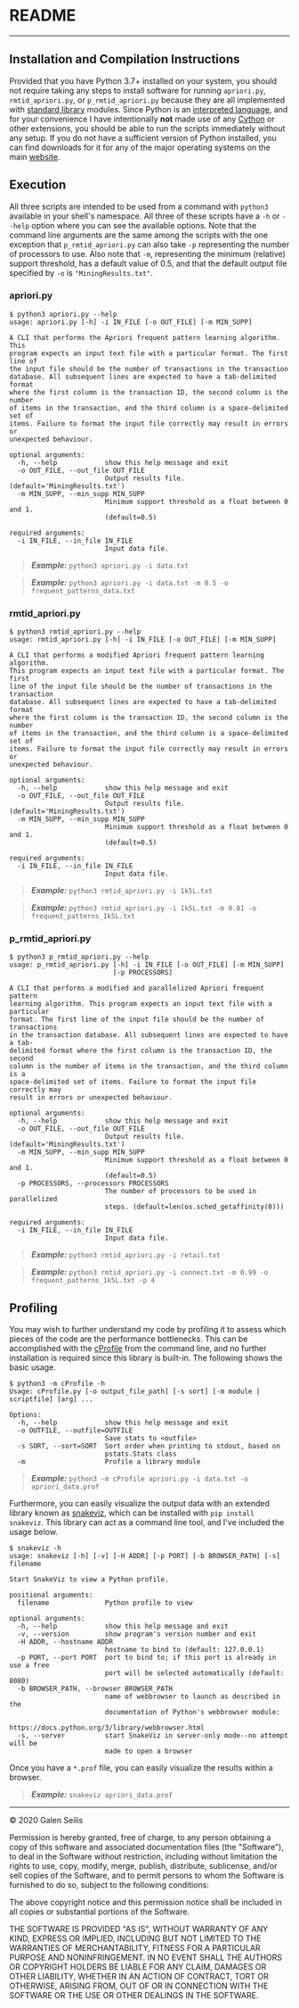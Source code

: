 # README
---
## Installation and Compilation Instructions

Provided that you have Python 3.7+ installed on your system, you should not require taking any steps to install software for running `apriori.py`, `rmtid_apriori.py`, or `p_rmtid_apriori.py` because they are all implemented with [standard library](https://docs.python.org/3/library/) modules. Since Python is an [interpreted language](https://en.wikipedia.org/wiki/Interpreted_language), and for your convenience I have intentionally **not** made use of any [Cython](https://cython.org/) or other extensions, you should be able to run the scripts immediately without any setup. If you do not have a sufficient version of Python installed, you can find downloads for it for any of the major operating systems on the main [website](https://www.python.org/downloads/).

## Execution

All three scripts are intended to be used from a command with `python3` available in your shell's namespace. All three of these scripts have a `-h` or `--help` option where you can see the available options. Note that the command line arguments are the same among the scripts with the one exception that `p_rmtid_apriori.py` can also take `-p` representing the number of processors to use. Also note that `-m`, representing the minimum (relative) support threshold, has a default value of 0.5, and that the default output file specified by `-o` is `"MiningResults.txt"`.

### apriori.py
```
$ python3 apriori.py --help
usage: apriori.py [-h] -i IN_FILE [-o OUT_FILE] [-m MIN_SUPP]

A CLI that performs the Apriori frequent pattern learning algorithm. This
program expects an input text file with a particular format. The first line of
the input file should be the number of transactions in the transaction
database. All subsequent lines are expected to have a tab-delimited format
where the first column is the transaction ID, the second column is the number
of items in the transaction, and the third column is a space-delimited set of
items. Failure to format the input file correctly may result in errors or
unexpected behaviour.

optional arguments:
  -h, --help            show this help message and exit
  -o OUT_FILE, --out_file OUT_FILE
                        Output results file. (default='MiningResults.txt')
  -m MIN_SUPP, --min_supp MIN_SUPP
                        Minimum support threshold as a float between 0 and 1.
                        (default=0.5)

required arguments:
  -i IN_FILE, --in_file IN_FILE
                        Input data file.
```

> **_Example:_**  `python3 apriori.py -i data.txt`

> **_Example:_**  `python3 apriori.py -i data.txt -m 0.5 -o frequent_patterns_data.txt`

### rmtid_apriori.py
```
$ python3 rmtid_apriori.py --help
usage: rmtid_apriori.py [-h] -i IN_FILE [-o OUT_FILE] [-m MIN_SUPP]

A CLI that performs a modified Apriori frequent pattern learning algorithm.
This program expects an input text file with a particular format. The first
line of the input file should be the number of transactions in the transaction
database. All subsequent lines are expected to have a tab-delimited format
where the first column is the transaction ID, the second column is the number
of items in the transaction, and the third column is a space-delimited set of
items. Failure to format the input file correctly may result in errors or
unexpected behaviour.

optional arguments:
  -h, --help            show this help message and exit
  -o OUT_FILE, --out_file OUT_FILE
                        Output results file. (default='MiningResults.txt')
  -m MIN_SUPP, --min_supp MIN_SUPP
                        Minimum support threshold as a float between 0 and 1.
                        (default=0.5)

required arguments:
  -i IN_FILE, --in_file IN_FILE
                        Input data file.
```

> **_Example:_**  `python3 rmtid_apriori.py -i 1k5L.txt`

> **_Example:_**  `python3 rmtid_apriori.py -i 1k5L.txt -m 0.01 -o frequent_patterns_1k5L.txt`

### p_rmtid_apriori.py
```
$ python3 p_rmtid_apriori.py --help
usage: p_rmtid_apriori.py [-h] -i IN_FILE [-o OUT_FILE] [-m MIN_SUPP]
                          [-p PROCESSORS]

A CLI that performs a modified and parallelized Apriori frequent pattern
learning algorithm. This program expects an input text file with a particular
format. The first line of the input file should be the number of transactions
in the transaction database. All subsequent lines are expected to have a tab-
delimited format where the first column is the transaction ID, the second
column is the number of items in the transaction, and the third column is a
space-delimited set of items. Failure to format the input file correctly may
result in errors or unexpected behaviour.

optional arguments:
  -h, --help            show this help message and exit
  -o OUT_FILE, --out_file OUT_FILE
                        Output results file. (default='MiningResults.txt')
  -m MIN_SUPP, --min_supp MIN_SUPP
                        Minimum support threshold as a float between 0 and 1.
                        (default=0.5)
  -p PROCESSORS, --processors PROCESSORS
                        The number of processors to be used in parallelized
                        steps. (default=len(os.sched_getaffinity(0)))

required arguments:
  -i IN_FILE, --in_file IN_FILE
                        Input data file.
```

> **_Example:_**  `python3 rmtid_apriori.py -i retail.txt`

> **_Example:_**  `python3 rmtid_apriori.py -i connect.txt -m 0.99 -o frequent_patterns_1k5L.txt -p 4`

## Profiling

You may wish to further understand my code by profiling it to assess which pieces of the code are the performance bottlenecks. This can be accomplished with the [cProfile](https://docs.python.org/3.9/library/profile.html) from the command line, and no further installation is required since this library is built-in. The following shows the basic usage.

```
$ python3 -m cProfile -h
Usage: cProfile.py [-o output_file_path] [-s sort] [-m module | scriptfile] [arg] ...

Options:
  -h, --help            show this help message and exit
  -o OUTFILE, --outfile=OUTFILE
                        Save stats to <outfile>
  -s SORT, --sort=SORT  Sort order when printing to stdout, based on
                        pstats.Stats class
  -m                    Profile a library module
```

> **_Example:_** `python3 -m cProfile apriori.py -i data.txt -o apriori_data.prof`

Furthermore, you can easily visualize the output data with an extended library known as [snakeviz](https://jiffyclub.github.io/snakeviz/), which can be installed with `pip install snakeviz`. This library can act as a command line tool, and I've included the usage below.

```
$ snakeviz -h
usage: snakeviz [-h] [-v] [-H ADDR] [-p PORT] [-b BROWSER_PATH] [-s] filename

Start SnakeViz to view a Python profile.

positional arguments:
  filename              Python profile to view

optional arguments:
  -h, --help            show this help message and exit
  -v, --version         show program's version number and exit
  -H ADDR, --hostname ADDR
                        hostname to bind to (default: 127.0.0.1)
  -p PORT, --port PORT  port to bind to; if this port is already in use a free
                        port will be selected automatically (default: 8080)
  -b BROWSER_PATH, --browser BROWSER_PATH
                        name of webbrowser to launch as described in the
                        documentation of Python's webbrowser module:
                        https://docs.python.org/3/library/webbrowser.html
  -s, --server          start SnakeViz in server-only mode--no attempt will be
                        made to open a browser
```

Once you have a `*.prof` file, you can easily visualize the results within a browser.

> **_Example:_** `snakeviz apriori_data.prof`

---
© 2020 Galen Seilis

Permission is hereby granted, free of charge, to any person obtaining a copy of this software and associated documentation files (the "Software"), to deal in the Software without restriction, including without limitation the rights to use, copy, modify, merge, publish, distribute, sublicense, and/or sell copies of the Software, and to permit persons to whom the Software is furnished to do so, subject to the following conditions:

The above copyright notice and this permission notice shall be included in all copies or substantial portions of the Software.

THE SOFTWARE IS PROVIDED "AS IS", WITHOUT WARRANTY OF ANY KIND, EXPRESS OR IMPLIED, INCLUDING BUT NOT LIMITED TO THE WARRANTIES OF MERCHANTABILITY, FITNESS FOR A PARTICULAR PURPOSE AND NONINFRINGEMENT. IN NO EVENT SHALL THE AUTHORS OR COPYRIGHT HOLDERS BE LIABLE FOR ANY CLAIM, DAMAGES OR OTHER LIABILITY, WHETHER IN AN ACTION OF CONTRACT, TORT OR OTHERWISE, ARISING FROM, OUT OF OR IN CONNECTION WITH THE SOFTWARE OR THE USE OR OTHER DEALINGS IN THE SOFTWARE.
